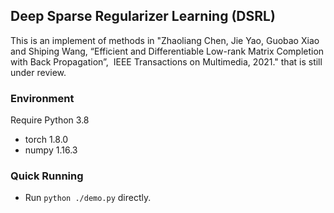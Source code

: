 ## Deep Sparse Regularizer Learning (DSRL)

This is an implement of methods in "Zhaoliang Chen, Jie Yao, Guobao Xiao and Shiping Wang, “Efficient and Differentiable Low-rank Matrix Completion with Back Propagation”,  IEEE Transactions on Multimedia, 2021." that is still under review.

### Environment

Require Python 3.8

- torch 1.8.0
- numpy 1.16.3

### Quick Running

- Run  `python ./demo.py` directly.

